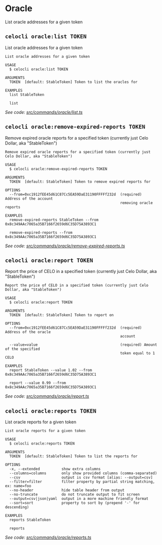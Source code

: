 # Oracle

List oracle addresses for a given token

## `celocli oracle:list TOKEN`

List oracle addresses for a given token

```text
List oracle addresses for a given token

USAGE
  $ celocli oracle:list TOKEN

ARGUMENTS
  TOKEN  [default: StableToken] Token to list the oracles for

EXAMPLES
  list StableToken

  list
```

_See code:_ [_src/commands/oracle/list.ts_](https://github.com/celo-org/celo-monorepo/tree/master/packages/cli/src/commands/oracle/list.ts)

## `celocli oracle:remove-expired-reports TOKEN`

Remove expired oracle reports for a specified token \(currently just Celo Dollar, aka "StableToken"\)

```text
Remove expired oracle reports for a specified token (currently just Celo Dollar, aka "StableToken")

USAGE
  $ celocli oracle:remove-expired-reports TOKEN

ARGUMENTS
  TOKEN  [default: StableToken] Token to remove expired reports for

OPTIONS
  --from=0xc1912fEE45d61C87Cc5EA59DaE31190FFFFf232d  (required) Address of the account
                                                     removing oracle reports

EXAMPLES
  remove-expired-reports StableToken --from 0x8c349AAc7065a35B7166f2659d6C35D75A3893C1

  remove-expired-reports --from 0x8c349AAc7065a35B7166f2659d6C35D75A3893C1
```

_See code:_ [_src/commands/oracle/remove-expired-reports.ts_](https://github.com/celo-org/celo-monorepo/tree/master/packages/cli/src/commands/oracle/remove-expired-reports.ts)

## `celocli oracle:report TOKEN`

Report the price of CELO in a specified token \(currently just Celo Dollar, aka "StableToken"\)

```text
Report the price of CELO in a specified token (currently just Celo Dollar, aka "StableToken")

USAGE
  $ celocli oracle:report TOKEN

ARGUMENTS
  TOKEN  [default: StableToken] Token to report on

OPTIONS
  --from=0xc1912fEE45d61C87Cc5EA59DaE31190FFFFf232d  (required) Address of the oracle
                                                     account

  --value=value                                      (required) Amount of the specified
                                                     token equal to 1 CELO

EXAMPLES
  report StableToken --value 1.02 --from 0x8c349AAc7065a35B7166f2659d6C35D75A3893C1

  report --value 0.99 --from 0x8c349AAc7065a35B7166f2659d6C35D75A3893C1
```

_See code:_ [_src/commands/oracle/report.ts_](https://github.com/celo-org/celo-monorepo/tree/master/packages/cli/src/commands/oracle/report.ts)

## `celocli oracle:reports TOKEN`

List oracle reports for a given token

```text
List oracle reports for a given token

USAGE
  $ celocli oracle:reports TOKEN

ARGUMENTS
  TOKEN  [default: StableToken] Token to list the reports for

OPTIONS
  -x, --extended          show extra columns
  --columns=columns       only show provided columns (comma-separated)
  --csv                   output is csv format [alias: --output=csv]
  --filter=filter         filter property by partial string matching, ex: name=foo
  --no-header             hide table header from output
  --no-truncate           do not truncate output to fit screen
  --output=csv|json|yaml  output in a more machine friendly format
  --sort=sort             property to sort by (prepend '-' for descending)

EXAMPLES
  reports StableToken

  reports
```

_See code:_ [_src/commands/oracle/reports.ts_](https://github.com/celo-org/celo-monorepo/tree/master/packages/cli/src/commands/oracle/reports.ts)

